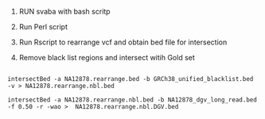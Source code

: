 1) RUN svaba with bash scritp 

2) Run Perl script

3) Run Rscript to rearrange vcf and obtain bed file for intersection

4) Remove black list regions and intersect witih Gold set 

``` {r}

intersectBed -a NA12878.rearrange.bed -b GRCh38_unified_blacklist.bed -v > NA12878.rearrange.nbl.bed

intersectBed -a NA12878.rearrange.nbl.bed -b NA12878_dgv_long_read.bed -f 0.50 -r -wao >  NA12878.rearrange.nbl.DGV.bed

``` 

